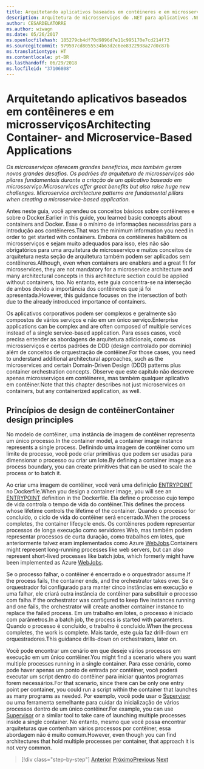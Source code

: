 ```yaml
---
title: Arquitetando aplicativos baseados em contêineres e em microsserviços
description: Arquitetura de microsserviços do .NET para aplicativos .NET em contêineres | Arquitetando aplicativos baseados em contêineres e em microsserviços
author: CESARDELATORRE
ms.author: wiwagn
ms.date: 05/26/2017
ms.openlocfilehash: 185279cb4df70d9896d7e11c995170e7cd214f73
ms.sourcegitcommit: 979597cd8055534b63d2c6ee8322938a27d0c87b
ms.translationtype: HT
ms.contentlocale: pt-BR
ms.lasthandoff: 06/29/2018
ms.locfileid: "37106808"
---
```

# <a name="architecting-container--and-microservice-based-applications"></a><span data-ttu-id="28cde-103">Arquitetando aplicativos baseados em contêineres e em microsserviços</span><span class="sxs-lookup"><span data-stu-id="28cde-103">Architecting Container- and Microservice-Based Applications</span></span>

<span data-ttu-id="28cde-104">*Os microsserviços oferecem grandes benefícios, mas também geram novos grandes desafios. Os padrões da arquitetura de microsserviços são pilares fundamentais durante a criação de um aplicativo baseado em microsserviço.*</span><span class="sxs-lookup"><span data-stu-id="28cde-104">*Microservices offer great benefits but also raise huge new challenges. Microservice architecture patterns are fundamental pillars when creating a microservice-based application.*</span></span>

<span data-ttu-id="28cde-105">Antes neste guia, você aprendeu os conceitos básicos sobre contêineres e sobre o Docker.</span><span class="sxs-lookup"><span data-stu-id="28cde-105">Earlier in this guide, you learned basic concepts about containers and Docker.</span></span> <span data-ttu-id="28cde-106">Esse é o mínimo de informações necessárias para a introdução aos contêineres.</span><span class="sxs-lookup"><span data-stu-id="28cde-106">That was the minimum information you need in order to get started with containers.</span></span> <span data-ttu-id="28cde-107">Embora os contêineres habilitem os microsserviços e sejam muito adequados para isso, eles não são obrigatórios para uma arquitetura de microsserviço e muitos conceitos de arquitetura nesta seção de arquitetura também podem ser aplicados sem contêineres.</span><span class="sxs-lookup"><span data-stu-id="28cde-107">Although, even when containers are enablers and a great fit for microservices, they are not mandatory for a microservice architecture and many architectural concepts in this architecture section could be applied without containers, too.</span></span> <span data-ttu-id="28cde-108">No entanto, este guia concentra-se na interseção de ambos devido a importância dos contêineres que já foi apresentada.</span><span class="sxs-lookup"><span data-stu-id="28cde-108">However, this guidance focuses on the intersection of both due to the already introduced importance of containers.</span></span>

<span data-ttu-id="28cde-109">Os aplicativos corporativos podem ser complexos e geralmente são compostos de vários serviços e não em um único serviço.</span><span class="sxs-lookup"><span data-stu-id="28cde-109">Enterprise applications can be complex and are often composed of multiple services instead of a single service-based application.</span></span> <span data-ttu-id="28cde-110">Para esses casos, você precisa entender as abordagens de arquitetura adicionais, como os microsserviços e certos padrões de DDD (design controlado por domínio) além de conceitos de orquestração de contêiner.</span><span class="sxs-lookup"><span data-stu-id="28cde-110">For those cases, you need to understand additional architectural approaches, such as the microservices and certain Domain-Driven Design (DDD) patterns plus container orchestration concepts.</span></span> <span data-ttu-id="28cde-111">Observe que este capítulo não descreve apenas microsserviços em contêineres, mas também qualquer aplicativo em contêiner.</span><span class="sxs-lookup"><span data-stu-id="28cde-111">Note that this chapter describes not just microservices on containers, but any containerized application, as well.</span></span>

## <a name="container-design-principles"></a><span data-ttu-id="28cde-112">Princípios de design de contêiner</span><span class="sxs-lookup"><span data-stu-id="28cde-112">Container design principles</span></span>

<span data-ttu-id="28cde-113">No modelo de contêiner, uma instância de imagem de contêiner representa um único processo.</span><span class="sxs-lookup"><span data-stu-id="28cde-113">In the container model, a container image instance represents a single process.</span></span> <span data-ttu-id="28cde-114">Definindo uma imagem de contêiner como um limite de processo, você pode criar primitivas que podem ser usadas para dimensionar o processo ou criar um lote.</span><span class="sxs-lookup"><span data-stu-id="28cde-114">By defining a container image as a process boundary, you can create primitives that can be used to scale the process or to batch it.</span></span>

<span data-ttu-id="28cde-115">Ao criar uma imagem de contêiner, você verá uma definição [ENTRYPOINT](https://docs.docker.com/engine/reference/builder/) no Dockerfile.</span><span class="sxs-lookup"><span data-stu-id="28cde-115">When you design a container image, you will see an [ENTRYPOINT](https://docs.docker.com/engine/reference/builder/) definition in the Dockerfile.</span></span> <span data-ttu-id="28cde-116">Ela define o processo cujo tempo de vida controla o tempo de vida do contêiner.</span><span class="sxs-lookup"><span data-stu-id="28cde-116">This defines the process whose lifetime controls the lifetime of the container.</span></span> <span data-ttu-id="28cde-117">Quando o processo for concluído, o ciclo de vida do contêiner será encerrado.</span><span class="sxs-lookup"><span data-stu-id="28cde-117">When the process completes, the container lifecycle ends.</span></span> <span data-ttu-id="28cde-118">Os contêineres podem representar processos de longa execução como servidores Web, mas também podem representar processos de curta duração, como trabalhos em lotes, que anteriormente talvez eram implementados como Azure [WebJobs](https://docs.microsoft.com/azure/app-service-web/websites-webjobs-resources).</span><span class="sxs-lookup"><span data-stu-id="28cde-118">Containers might represent long-running processes like web servers, but can also represent short-lived processes like batch jobs, which formerly might have been implemented as Azure [WebJobs](https://docs.microsoft.com/azure/app-service-web/websites-webjobs-resources).</span></span>

<span data-ttu-id="28cde-119">Se o processo falhar, o contêiner é encerrado e o orquestrador assume.</span><span class="sxs-lookup"><span data-stu-id="28cde-119">If the process fails, the container ends, and the orchestrator takes over.</span></span> <span data-ttu-id="28cde-120">Se o orquestrador foi configurado para manter cinco instâncias em execução e uma falhar, ele criará outra instância de contêiner para substituir o processo com falha.</span><span class="sxs-lookup"><span data-stu-id="28cde-120">If the orchestrator was configured to keep five instances running and one fails, the orchestrator will create another container instance to replace the failed process.</span></span> <span data-ttu-id="28cde-121">Em um trabalho em lotes, o processo é iniciado com parâmetros.</span><span class="sxs-lookup"><span data-stu-id="28cde-121">In a batch job, the process is started with parameters.</span></span> <span data-ttu-id="28cde-122">Quando o processo é concluído, o trabalho é concluído.</span><span class="sxs-lookup"><span data-stu-id="28cde-122">When the process completes, the work is complete.</span></span> <span data-ttu-id="28cde-123">Mais tarde, este guia faz drill-down em orquestradores.</span><span class="sxs-lookup"><span data-stu-id="28cde-123">This guidance drills-down on orchestrators, later on.</span></span>

<span data-ttu-id="28cde-124">Você pode encontrar um cenário em que deseje vários processos em execução em um único contêiner.</span><span class="sxs-lookup"><span data-stu-id="28cde-124">You might find a scenario where you want multiple processes running in a single container.</span></span> <span data-ttu-id="28cde-125">Para esse cenário, como pode haver apenas um ponto de entrada por contêiner, você poderá executar um script dentro do contêiner para iniciar quantos programas forem necessários.</span><span class="sxs-lookup"><span data-stu-id="28cde-125">For that scenario, since there can be only one entry point per container, you could run a script within the container that launches as many programs as needed.</span></span> <span data-ttu-id="28cde-126">Por exemplo, você pode usar o [Supervisor](http://supervisord.org/) ou uma ferramenta semelhante para cuidar da inicialização de vários processos dentro de um único contêiner.</span><span class="sxs-lookup"><span data-stu-id="28cde-126">For example, you can use [Supervisor](http://supervisord.org/) or a similar tool to take care of launching multiple processes inside a single container.</span></span> <span data-ttu-id="28cde-127">No entanto, mesmo que você possa encontrar arquiteturas que contenham vários processos por contêiner, essa abordagem não é muito comum.</span><span class="sxs-lookup"><span data-stu-id="28cde-127">However, even though you can find architectures that hold multiple processes per container, that approach it is not very common.</span></span>


>[!div class="step-by-step"]
<span data-ttu-id="28cde-128">[Anterior](../net-core-net-framework-containers/official-net-docker-images.md)
[Próximo](containerize-monolithic-applications.md)</span><span class="sxs-lookup"><span data-stu-id="28cde-128">[Previous](../net-core-net-framework-containers/official-net-docker-images.md)
[Next](containerize-monolithic-applications.md)</span></span>

